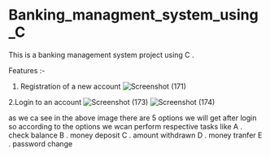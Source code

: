 # Banking_managment_system_using_C
This is a banking management system  project using C .


Features :-

1. Registration of a new account 
![Screenshot (171)](https://user-images.githubusercontent.com/84226852/233831562-4f7e9439-2059-4900-81ad-8ad2dbad27d0.png)

2.Login to an account
![Screenshot (173)](https://user-images.githubusercontent.com/84226852/233831844-dc20b8b1-0e8b-440a-8d5e-bf2f09245bd1.png)
![Screenshot (174)](https://user-images.githubusercontent.com/84226852/233831813-43f196f8-b0ce-4393-8717-a011e8081b3b.png)

as we ca see in the above image there are 5 options we will get after login so according to the options we wcan perform respective tasks like 
A . check balance
B . money deposit
C . amount withdrawn
D . money tranfer
E . password change

